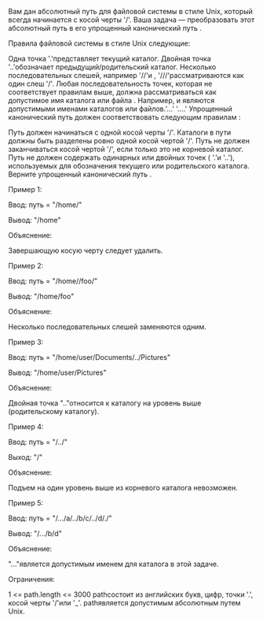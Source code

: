 Вам дан абсолютный путь для файловой системы в стиле Unix, который всегда начинается с косой черты '/'. Ваша задача — преобразовать этот абсолютный путь в его упрощенный канонический путь .

Правила файловой системы в стиле Unix следующие:

Одна точка '.'представляет текущий каталог.
Двойная точка '..'обозначает предыдущий/родительский каталог.
Несколько последовательных слешей, например '//'и , '///'рассматриваются как один слеш '/'.
Любая последовательность точек, которая не соответствует правилам выше, должна рассматриваться как допустимое имя каталога или файла . Например, и являются допустимыми именами каталогов или файлов.'...' '....'
Упрощенный канонический путь должен соответствовать следующим правилам :

Путь должен начинаться с одной косой черты '/'.
Каталоги в пути должны быть разделены ровно одной косой чертой '/'.
Путь не должен заканчиваться косой чертой '/', если только это не корневой каталог.
Путь не должен содержать одинарных или двойных точек ( '.'и '..'), используемых для обозначения текущего или родительского каталога.
Верните упрощенный канонический путь .

Пример 1:

Ввод: путь = "/home/"

Вывод: "/home"

Объяснение:

Завершающую косую черту следует удалить.

Пример 2:

Ввод: путь = "/home//foo/"

Вывод: "/home/foo"

Объяснение:

Несколько последовательных слешей заменяются одним.

Пример 3:

Ввод: путь = "/home/user/Documents/../Pictures"

Вывод: "/home/user/Pictures"

Объяснение:

Двойная точка ".."относится к каталогу на уровень выше (родительскому каталогу).

Пример 4:

Ввод: путь = "/../"

Выход: "/"

Объяснение:

Подъем на один уровень выше из корневого каталога невозможен.

Пример 5:

Ввод: путь = "/.../a/../b/c/../d/./"

Вывод: "/.../b/d"

Объяснение:

"..."является допустимым именем для каталога в этой задаче.

Ограничения:

1 <= path.length <= 3000
pathсостоит из английских букв, цифр, точки '.', косой черты '/'или '\_'.
pathявляется допустимым абсолютным путем Unix.
